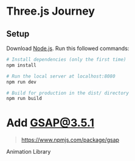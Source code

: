 # Three.js Journey

## Setup

Download [Node.js](https://nodejs.org/en/download/).
Run this followed commands:

```bash
# Install dependencies (only the first time)
npm install

# Run the local server at localhost:8080
npm run dev

# Build for production in the dist/ directory
npm run build
```

# Add GSAP@3.5.1

> https://www.npmjs.com/package/gsap

Animation Library
